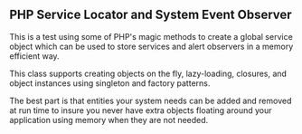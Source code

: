 ## PHP Service Locator and System Event Observer

This is a test using some of PHP's magic methods to create a global service
object which can be used to store services and alert observers in a memory
efficient way.

This class supports creating objects on the fly, lazy-loading, closures, and
object instances using singleton and factory patterns.

The best part is that entities your system needs can be added and removed at
run time to insure you never have extra objects floating around your application
using memory when they are not needed.
